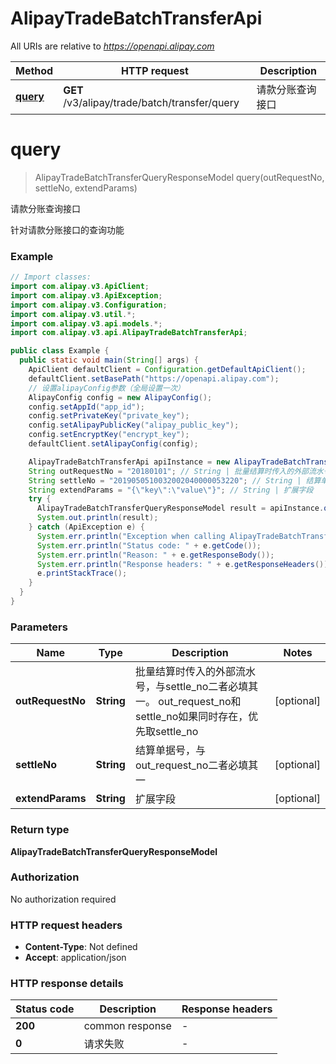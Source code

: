 # AlipayTradeBatchTransferApi

All URIs are relative to *https://openapi.alipay.com*

| Method | HTTP request | Description |
|------------- | ------------- | -------------|
| [**query**](AlipayTradeBatchTransferApi.md#query) | **GET** /v3/alipay/trade/batch/transfer/query | 请款分账查询接口 |


<a name="query"></a>
# **query**
> AlipayTradeBatchTransferQueryResponseModel query(outRequestNo, settleNo, extendParams)

请款分账查询接口

针对请款分账接口的查询功能

### Example
```java
// Import classes:
import com.alipay.v3.ApiClient;
import com.alipay.v3.ApiException;
import com.alipay.v3.Configuration;
import com.alipay.v3.util.*;
import com.alipay.v3.api.models.*;
import com.alipay.v3.api.AlipayTradeBatchTransferApi;

public class Example {
  public static void main(String[] args) {
    ApiClient defaultClient = Configuration.getDefaultApiClient();
    defaultClient.setBasePath("https://openapi.alipay.com");
    // 设置alipayConfig参数（全局设置一次）
    AlipayConfig config = new AlipayConfig();
    config.setAppId("app_id");
    config.setPrivateKey("private_key");
    config.setAlipayPublicKey("alipay_public_key");
    config.setEncryptKey("encrypt_key");
    defaultClient.setAlipayConfig(config);

    AlipayTradeBatchTransferApi apiInstance = new AlipayTradeBatchTransferApi(defaultClient);
    String outRequestNo = "20180101"; // String | 批量结算时传入的外部流水号，与settle_no二者必填其一。 out_request_no和settle_no如果同时存在，优先取settle_no
    String settleNo = "2019050510032002040000053220"; // String | 结算单据号，与out_request_no二者必填其一
    String extendParams = "{\"key\":\"value\"}"; // String | 扩展字段
    try {
      AlipayTradeBatchTransferQueryResponseModel result = apiInstance.query(outRequestNo, settleNo, extendParams);
      System.out.println(result);
    } catch (ApiException e) {
      System.err.println("Exception when calling AlipayTradeBatchTransferApi#query");
      System.err.println("Status code: " + e.getCode());
      System.err.println("Reason: " + e.getResponseBody());
      System.err.println("Response headers: " + e.getResponseHeaders());
      e.printStackTrace();
    }
  }
}
```

### Parameters

| Name | Type | Description  | Notes |
|------------- | ------------- | ------------- | -------------|
| **outRequestNo** | **String**| 批量结算时传入的外部流水号，与settle_no二者必填其一。 out_request_no和settle_no如果同时存在，优先取settle_no | [optional] |
| **settleNo** | **String**| 结算单据号，与out_request_no二者必填其一 | [optional] |
| **extendParams** | **String**| 扩展字段 | [optional] |

### Return type

**AlipayTradeBatchTransferQueryResponseModel**

### Authorization

No authorization required

### HTTP request headers

 - **Content-Type**: Not defined
 - **Accept**: application/json

### HTTP response details
| Status code | Description | Response headers |
|-------------|-------------|------------------|
| **200** | common response |  -  |
| **0** | 请求失败 |  -  |

